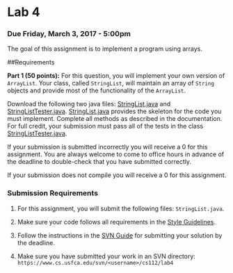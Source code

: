 Lab 4
=====

### Due Friday, March 3, 2017 - 5:00pm

The goal of this assignment is to implement a program using arrays.

##Requirements

**Part 1 (50 points):** For this question, you will implement your own version of `ArrayList`.  Your class, called `StringList`, will maintain an array of `String` objects and provide most of the functionality of the `ArrayList`. 

Download the following two java files: [StringList.java](https://raw.githubusercontent.com/CS112-S17/labs/master/code/StringList.java) and [StringListTester.java](https://raw.githubusercontent.com/CS112-S17/labs/master/code/StringListTester.java). [StringList.java](https://raw.githubusercontent.com/CS112-S17/labs/master/code/StringList.java) provides the skeleton for the code you must implement. Complete all methods as described in the documentation. For full credit, your submission must pass all of the tests in the class [StringListTester.java](https://raw.githubusercontent.com/CS112-S17/labs/master/code/StringListTester.java).

If your submission is submitted incorrectly you will receive a 0 for this assignment. You are always welcome to come to office hours in advance of the deadline to double-check that you have submitted correctly.

If your submission does not compile you will receive a 0 for this assignment. 

### Submission Requirements

1. For this assignment, you will submit the following files: `StringList.java`. 

2. Make sure your code follows all requirements in the [Style Guidelines](https://github.com/CS112-S17/notes/blob/master/style.md).

3. Follow the instructions in the [SVN Guide](https://github.com/CS112-S17/notes/blob/master/svn_guide.md) for submitting your solution by the deadline.

4. Make sure you have submitted your work in an SVN directory: `https://www.cs.usfca.edu/svn/<username>/cs112/lab4`

